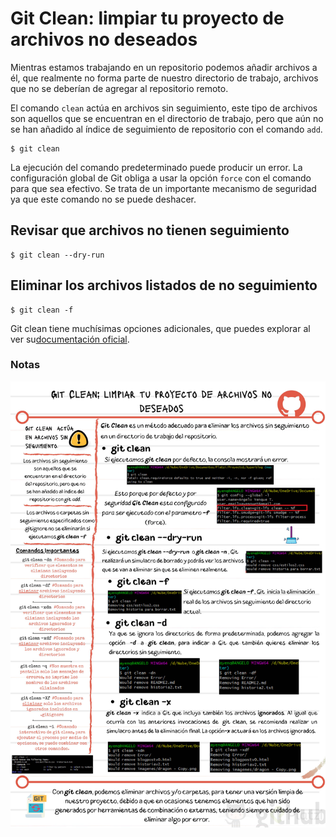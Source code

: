 # Git Clean: limpiar tu proyecto de archivos no deseados

Mientras estamos trabajando en un repositorio podemos añadir archivos a él, que realmente no forma parte de nuestro directorio de trabajo, archivos que no se deberían de agregar al repositorio remoto.

El comando ```clean``` actúa en archivos sin seguimiento, este tipo de archivos son aquellos que se encuentran en el directorio de trabajo, pero que aún no se han añadido al índice de seguimiento de repositorio con el comando ```add```.

```
$ git clean
```

La ejecución del comando predeterminado puede producir un error. La configuración global de Git obliga a usar la opción ```force``` con el comando para que sea efectivo. Se trata de un importante mecanismo de seguridad ya que este comando no se puede deshacer.

## Revisar que archivos no tienen seguimiento

```
$ git clean --dry-run
```

## Eliminar los archivos listados de no seguimiento

```
$ git clean -f
```

Git clean tiene muchísimas opciones adicionales, que puedes explorar al ver su[documentación oficial](https://git-scm.com/docs/git-clean).

### Notas

![Notas de Clase](./img/clase37-notas.png)